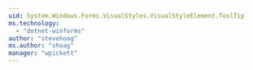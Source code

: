 ```yaml
---
uid: System.Windows.Forms.VisualStyles.VisualStyleElement.ToolTip
ms.technology: 
  - "dotnet-winforms"
author: "stevehoag"
ms.author: "shoag"
manager: "wpickett"
---
```

